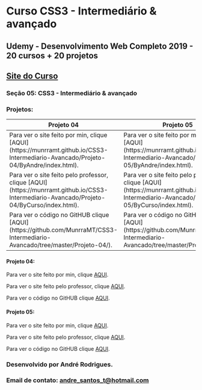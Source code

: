 # Curso CSS3 - Intermediário & avançado
## Udemy - Desenvolvimento Web Completo 2019 - 20 cursos + 20 projetos 
## [Site do Curso](https://www.udemy.com/course/web-completo/)

### Seção 05: CSS3 - Intermediário & avançado
### Projetos:

<table>
    <thead>
        <th>Projeto 04</th>
        <th>Projeto 05</th>
    </thead>
    <tbody>
        <tr>
            <td>
            Para ver o site feito por min, clique [AQUI](https://munrramt.github.io/CSS3-Intermediario-Avancado/Projeto-04/ByAndre/index.html).
            </td>
            <td>
            Para ver o site feito por min, clique [AQUI](https://munrramt.github.io/CSS3-Intermediario-Avancado/Projeto-05/ByAndre/index.html).
            </td>
        </tr>
        <tr>
            <td>
            Para ver o site feito pelo professor, clique [AQUI](https://munrramt.github.io/CSS3-Intermediario-Avancado/Projeto-04/ByCurso/index.html).
            </td>
            <td>
            Para ver o site feito pelo professor, clique [AQUI](https://munrramt.github.io/CSS3-Intermediario-Avancado/Projeto-05/ByCurso/index.html).
            </td>
        </tr>
        <tr>
            <td>
            Para ver o código no GitHUB clique [AQUI](https://github.com/MunrraMT/CSS3-Intermediario-Avancado/tree/master/Projeto-04/).
            </td>
            <td>
            Para ver o código no GitHUB clique [AQUI](https://github.com/MunrraMT/CSS3-Intermediario-Avancado/tree/master/Projeto-05/).
            </td>
        </tr>
    </tbody>
</table>



#### Projeto 04: 
Para ver o site feito por min, clique [AQUI](https://munrramt.github.io/CSS3-Intermediario-Avancado/Projeto-04/ByAndre/index.html).

Para ver o site feito pelo professor, clique [AQUI](https://munrramt.github.io/CSS3-Intermediario-Avancado/Projeto-04/ByCurso/index.html).

Para ver o código no GitHUB clique [AQUI](https://github.com/MunrraMT/CSS3-Intermediario-Avancado/tree/master/Projeto-04/).

#### Projeto 05: 
Para ver o site feito por min, clique [AQUI](https://munrramt.github.io/CSS3-Intermediario-Avancado/Projeto-05/ByAndre/index.html).

Para ver o site feito pelo professor, clique [AQUI](https://munrramt.github.io/CSS3-Intermediario-Avancado/Projeto-05/ByCurso/index.html).

Para ver o código no GitHUB clique [AQUI](https://github.com/MunrraMT/CSS3-Intermediario-Avancado/tree/master/Projeto-05/).
</table>


### Desenvolvido por André Rodrigues.
### Email de contato: andre_santos_t@hotmail.com